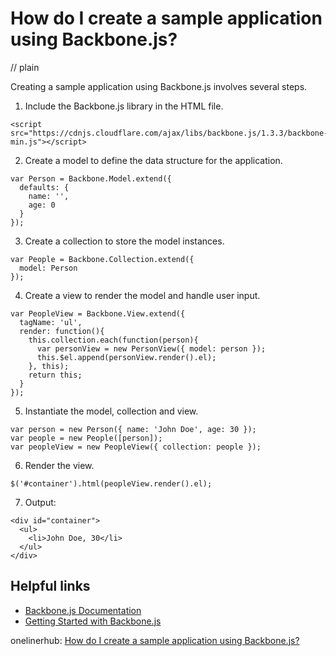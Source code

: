 # How do I create a sample application using Backbone.js?
// plain

Creating a sample application using Backbone.js involves several steps.

1. Include the Backbone.js library in the HTML file.
```
<script src="https://cdnjs.cloudflare.com/ajax/libs/backbone.js/1.3.3/backbone-min.js"></script>
```
2. Create a model to define the data structure for the application.
```
var Person = Backbone.Model.extend({
  defaults: {
    name: '',
    age: 0
  }
});
```
3. Create a collection to store the model instances.
```
var People = Backbone.Collection.extend({
  model: Person
});
```
4. Create a view to render the model and handle user input.
```
var PeopleView = Backbone.View.extend({
  tagName: 'ul',
  render: function(){
    this.collection.each(function(person){
      var personView = new PersonView({ model: person });
      this.$el.append(personView.render().el);
    }, this);
    return this;
  }
});
```
5. Instantiate the model, collection and view.
```
var person = new Person({ name: 'John Doe', age: 30 });
var people = new People([person]);
var peopleView = new PeopleView({ collection: people });
```
6. Render the view.
```
$('#container').html(peopleView.render().el);
```
7. Output:
```
<div id="container">
  <ul>
    <li>John Doe, 30</li>
  </ul>
</div>
```

## Helpful links
- [Backbone.js Documentation](http://backbonejs.org/)
- [Getting Started with Backbone.js](https://scotch.io/tutorials/getting-started-with-backbone-js-and-rails-4)

onelinerhub: [How do I create a sample application using Backbone.js?](https://onelinerhub.com/backbone.js/how-do-i-create-a-sample-application-using-backbone-js)